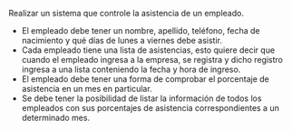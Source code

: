 Realizar un sistema que controle la asistencia de un empleado.

- El empleado debe tener un nombre, apellido, teléfono, fecha de nacimiento y qué días de lunes 
a viernes debe asistir. 
- Cada empleado tiene una lista de asistencias, esto quiere decir que cuando el empleado 
ingresa a la empresa, se registra y dicho registro ingresa a una lista conteniendo la fecha y 
hora de ingreso.
- El empleado debe tener una forma de comprobar el porcentaje de asistencia en un mes en particular.
- Se debe tener la posibilidad de listar la información de todos los empleados con sus 
porcentajes de asistencia correspondientes a un determinado mes.
